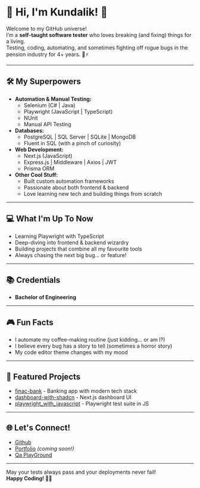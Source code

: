 # 👋 Hi, I'm Kundalik! 🚀

Welcome to my GitHub universe!  
I’m a **self-taught software tester** who loves breaking (and fixing) things for a living.  
Testing, coding, automating, and sometimes fighting off rogue bugs in the pension industry for 4+ years. 🐞⚡

---

## 🛠️ My Superpowers

- **Automation & Manual Testing:**  
  - Selenium (C# | Java)
  - Playwright (JavaScript | TypeScript)
  - NUnit  
  - Manual API Testing
- **Databases:**  
  - PostgreSQL | SQL Server | SQLite | MongoDB
  - Fluent in SQL (with a pinch of curiosity)
- **Web Development:**  
  - Next.js (JavaScript)  
  - Express.js | Middleware | Axios | JWT
  - Prisma ORM
- **Other Cool Stuff:**  
  - Built custom automation frameworks
  - Passionate about both frontend & backend
  - Love learning new tech and building things from scratch

---

## 💻 What I'm Up To Now

- Learning Playwright with TypeScript
- Deep-diving into frontend & backend wizardry
- Building projects that combine all my favourite tools
- Always chasing the next big bug... or feature!

---

## 📚 Credentials

- **Bachelor of Engineering** 

---

## 🎮 Fun Facts

- I automate my coffee-making routine (just kidding... or am I?)
- I believe every bug has a story to tell (sometimes a horror story)
- My code editor theme changes with my mood

---

## 🚀 Featured Projects

- [finac-bank](https://github.com/kundalik5545/finac-bank) - Banking app with modern tech stack
- [dashboard-with-shadcn](https://github.com/kundalik5545/qaplayground) - Next.js dashboard UI
- [playwright_with_javascript](https://github.com/kundalik5545/playwright_with_javascript) - Playwright test suite in JS

---

## 🌐 Let's Connect!

- [Github](https://www.github.com/in/kundalik5545/)
- [Portfolio](#) *(coming soon!)*
- [Qa PlayGround](https://www.qaplayground.com/)

---

May your tests always pass and your deployments never fail!  
**Happy Coding! 🦸‍♂️**
 

